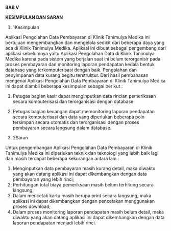 **BAB V**

**KESIMPULAN DAN SARAN**

1. 1Kesimpulan

Aplikasi Pengolahan Data Pembayaran di Klinik Tanimulya Medika ini bertujuan mengembangkan dan mengelola sedikit dari beberapa daya yang ada di Klinik Tanimulya Medika. Aplikasi ini dibuat sebagai pengembang dari aplikasi sebelumnya yaitu Aplikasi Pengolahan Data di Klinik Tanimulya Medika karena pada sistem yang berjalan saat ini belum terorganisir pada proses pembayaran dan monitoring laporan pendapatan kedala bentuk database yang terkomputerisasi dengan baik. Pengolahan dan penyimpanan data kurang begitu terstruktur. Dari hasil pembahasan mengenai Aplikasi Pengolahan Data Pembayaran di Klinik Tanimulya Medika ini dapat diambil beberapa kesimpulan sebagai berikut :

1. Petugas bagian kasir dapat menginputkan data rincian pemeriksaan secara komputerisasi dan terorganisasi dengan database.
2. Petugas bagian keuangan dapat memonitoring laporan pendapatan secara komputerisasi dan data yang diperlukan beberapa poin tersimpan secara otomatis dan terorganisasi dengan proses pembayaran secara langsung dalam database.

1. 2Saran

Untuk pengembangan Aplikasi Pengolahan Data Pembayaran di Klinik Tanimulya Medika ini diperlukan teknik dan teknologi yang lebih baik lagi dan masih terdapat beberapa kekurangan antara lain :

1. Menginputkan data pembayaran masih kurang detail, maka diwaktu yang akan datang aplikasi ini dapat dikembangkan dengan data pembayaran yang lebih rinci;
2. Perhitungan total biaya pemeriksaan masih belum terhitung secara langsung;
3. Dalam mencetak kartu masih berupa print secara langsung, maka aplikasi ini dapat dikembangkan dengan pencetakan menggunakan  proses download;
4. Dalam proses monitoring laporan pendapatan masih belum detail, maka diwaktu yang akan datang aplikasi ini dapat dikembangkan dengan data laporan pendapatan menjadi lebih rinci.